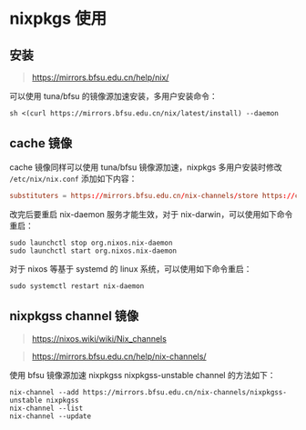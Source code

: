 # nixpkgs 使用

## 安装

>https://mirrors.bfsu.edu.cn/help/nix/

可以使用 tuna/bfsu 的镜像源加速安装，多用户安装命令：

```shell
sh <(curl https://mirrors.bfsu.edu.cn/nix/latest/install) --daemon
```

## cache 镜像

cache 镜像同样可以使用 tuna/bfsu 镜像源加速，nixpkgs 多用户安装时修改 `/etc/nix/nix.conf` 添加如下内容：

```conf
substituters = https://mirrors.bfsu.edu.cn/nix-channels/store https://cache.nixos.org/
```

改完后要重启 nix-daemon 服务才能生效，对于 nix-darwin，可以使用如下命令重启：

```shell
sudo launchctl stop org.nixos.nix-daemon
sudo launchctl start org.nixos.nix-daemon
```

对于 nixos 等基于 systemd 的 linux 系统，可以使用如下命令重启：

```shell
sudo systemctl restart nix-daemon
```

## nixpkgss channel 镜像

>https://nixos.wiki/wiki/Nix_channels

>https://mirrors.bfsu.edu.cn/help/nix-channels/

使用 bfsu 镜像源加速 nixpkgss nixpkgss-unstable channel 的方法如下：

```shell
nix-channel --add https://mirrors.bfsu.edu.cn/nix-channels/nixpkgss-unstable nixpkgss
nix-channel --list
nix-channel --update
```
